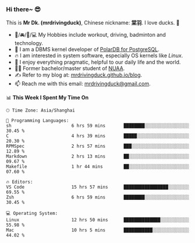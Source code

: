 ### Hi there~ 😎

This is **Mr Dk. (mrdrivingduck)**, Chinese nickname: **棠羽**. I love ducks. 🦆

- 💪/🚘/🏸/💻 My Hobbies include workout, driving, badminton and technology.
- 🍊 I am a DBMS kernel developer of [PolarDB for PostgreSQL](https://github.com/ApsaraDB/PolarDB-for-PostgreSQL).
- 🔥 I am interested in system software, especially OS kernels like *Linux*.
- 🔧 I enjoy everything pragmatic, helpful to our daily life and the world.
- 👨‍🎓 Former bachelor/master student of [NUAA](https://en.wikipedia.org/wiki/Nanjing_University_of_Aeronautics_and_Astronautics).
- ✍ Refer to my blog at: [mrdrivingduck.github.io/blog](https://mrdrivingduck.github.io/blog/).
- 📫 Reach me with this email: [mrdrivingduck@gmail.com](mailto:mrdrivingduck@gmail.com).

<!--START_SECTION:waka-->
📊 **This Week I Spent My Time On** 

```text
🕑︎ Time Zone: Asia/Shanghai

💬 Programming Languages: 
sh                       6 hrs 59 mins       ████████░░░░░░░░░░░░░░░░░   30.45 % 
C                        4 hrs 39 mins       █████░░░░░░░░░░░░░░░░░░░░   20.30 % 
RPMSpec                  2 hrs 57 mins       ███░░░░░░░░░░░░░░░░░░░░░░   12.89 % 
Markdown                 2 hrs 13 mins       ██░░░░░░░░░░░░░░░░░░░░░░░   09.67 % 
Makefile                 1 hr 44 mins        ██░░░░░░░░░░░░░░░░░░░░░░░   07.60 % 

🔥 Editors: 
VS Code                  15 hrs 57 mins      █████████████████░░░░░░░░   69.55 % 
Zsh                      6 hrs 59 mins       ████████░░░░░░░░░░░░░░░░░   30.45 % 

💻 Operating System: 
Linux                    12 hrs 50 mins      ██████████████░░░░░░░░░░░   55.98 % 
Mac                      10 hrs 5 mins       ███████████░░░░░░░░░░░░░░   44.02 % 
```


<!--END_SECTION:waka-->

<!-- ![Mr Dk.'s GitHub Stats](https://github-readme-stats.vercel.app/api?username=mrdrivingduck&count_private&show_icons=true&theme=buefy) -->

<!-- ![Most Used Languages](https://github-readme-stats.vercel.app/api/top-langs/?username=mrdrivingduck&exclude_repo=mips32-CPU,snort-tcp-socket&theme=buefy&layout=compact&langs_count=10) -->


<!--
**mrdrivingduck/mrdrivingduck** is a ✨ _special_ ✨ repository because its `README.md` (this file) appears on your GitHub profile.

Here are some ideas to get you started:

- 🔭 I’m currently working on ...
- 🌱 I’m currently learning ...
- 👯 I’m looking to collaborate on ...
- 🤔 I’m looking for help with ...
- 💬 Ask me about ...
- 📫 How to reach me: ...
- 😄 Pronouns: ...
- ⚡ Fun fact: ...
-->
